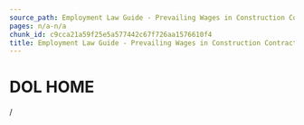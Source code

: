 ```yaml
---
source_path: Employment Law Guide - Prevailing Wages in Construction Contracts.md
pages: n/a-n/a
chunk_id: c9cca21a59f25e5a577442c67f726aa1576610f4
title: Employment Law Guide - Prevailing Wages in Construction Contracts
---
```

# DOL HOME

/
